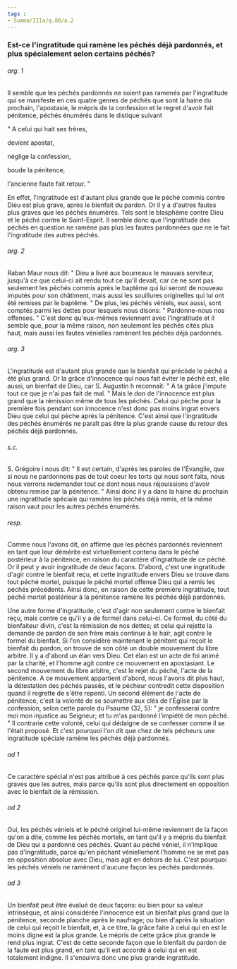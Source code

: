 ```yaml
---
tags : 
- Summa/IIIa/q.88/a.2
---
```


### Est-ce l'ingratitude qui ramène les péchés déjà pardonnés, et plus spécialement selon certains péchés?

###### arg. 1
Il semble que les péchés pardonnés ne soient pas ramenés par l'ingratitude qui se manifeste en ces quatre genres de péchés que sont la haine du prochain, l'apostasie, le mépris de la confession et le regret d'avoir fait pénitence, péchés énumérés dans le distique suivant 

" A celui qui hait ses frères, 

devient apostat, 

néglige la confession, 

boude la pénitence, 

l'ancienne faute fait retour. " 

En effet, l'ingratitude est d'autant plus grande que le péché commis contre Dieu est plus grave, après le bienfait du pardon. Or il y a d'autres fautes plus graves que les péchés énumérés. Tels sont le blasphème contre Dieu et le péché contre le Saint-Esprit. Il semble donc que l'ingratitude des péchés en question ne ramène pas plus les fautes pardonnées que ne le fait l'ingratitude des autres péchés. 

###### arg. 2
Raban Maur nous dit: " Dieu a livré aux bourreaux le mauvais serviteur, jusqu'à ce que celui-ci ait rendu tout ce qu'il devait, car ce ne sont pas seulement les péchés commis après le baptême qui lui seront de nouveau imputés pour son châtiment, mais aussi les souillures originelles qui lui ont été remises par le baptême. " De plus, les péchés véniels, eux aussi, sont comptés parmi les dettes pour lesquels nous disons: " Pardonne-nous nos offenses. " C'est donc qu'eux-mêmes reviennent avec l'ingratitude et il semble que, pour la même raison, non seulement les péchés cités plus haut, mais aussi les fautes vénielles ramènent les péchés déjà pardonnés. 

###### arg. 3
L'ingratitude est d'autant plus grande que le bienfait qui précède le péché a été plus grand. Or la grâce d'innocence qui nous fait éviter le péché est, elle aussi, un bienfait de Dieu, car S. Augustin h reconnaît: " A ta grâce j'impute tout ce que je n'ai pas fait de mal. " Mais le don de l'innocence est plus grand que la rémission même de tous les péchés. Celui qui pèche pour la première fois pendant son innocence n'est donc pas moins ingrat envers Dieu que celui qui pèche après la pénitence. C'est ainsi que l'ingratitude des péchés énumérés ne paraît pas être la plus grande cause du retour des péchés déjà pardonnés. 

###### s.c.
S. Grégoire i nous dit: " Il est certain, d'après les paroles de l'Évangile, que si nous ne pardonnons pas de tout coeur les torts qui nous sont faits, nous nous verrons redemander tout ce dont nous nous réjouissions d'avoir obtenu remise par la pénitence. " Ainsi donc il y a dans la haine du prochain une ingratitude spéciale qui ramène les péchés déjà remis, et la même raison vaut pour les autres péchés énumérés. 

###### resp.
Comme nous l'avons dit, on affirme que les péchés pardonnés reviennent en tant que leur démérite est virtuellement contenu dans le péché postérieur à la pénitence, en raison du caractère d'ingratitude de ce péché. Or il peut y avoir ingratitude de deux façons. D'abord, c'est une ingratitude d'agir contre le bienfait reçu, et cette ingratitude envers Dieu se trouve dans tout péché mortel, puisque le péché mortel offense Dieu qui a remis les péchés précédents. Ainsi donc, en raison de cette première ingratitude, tout péché mortel postérieur à la pénitence ramène les péchés déjà pardonnés. 

Une autre forme d'ingratitude, c'est d'agir non seulement contre le bienfait reçu, mais contre ce qu'il y a de formel dans celui-ci. Ce formel, du côté du bienfaiteur divin, c'est la rémission de nos dettes; et celui qui rejette la demande de pardon de son frère mais continue à le haïr, agit contre le formel du bienfait. Si l'on considère maintenant le pénitent qui reçoit le bienfait du pardon, on trouve de son côté un double mouvement du libre arbitre. Il y a d'abord un élan vers Dieu. Cet élan est un acte de foi animé par la charité, et l'homme agit contre ce mouvement en apostasiant. Le second mouvement du libre arbitre, c'est le rejet du péché, l'acte de la pénitence. A ce mouvement appartient d'abord, nous l'avons dit plus haut, la détestation des péchés passés, et le pécheur contredit cette disposition quand il regrette de s'être repenti. Un second élément de l'acte de pénitence, c'est la volonté de se soumettre aux clés de l'Église par la confession, selon cette parole du Psaume (32, 5): " je confesserai contre moi mon injustice au Seigneur; et tu m'as pardonné l'impiété de mon péché. " Il contrarie cette volonté, celui qui dédaigne de se confesser comme il se l'était proposé. Et c'est pourquoi l'on dit que chez de tels pécheurs une ingratitude spéciale ramène les péchés déjà pardonnés. 

###### ad 1
Ce caractère spécial n'est pas attribué à ces péchés parce qu'ils sont plus graves que les autres, mais parce qu'ils sont plus directement en opposition avec le bienfait de la rémission. 

###### ad 2
Oui, les péchés véniels et le péché originel lui-même reviennent de la façon qu'on a dite, comme les péchés mortels, en tant qu'il y a mépris du bienfait de Dieu qui a pardonné ces péchés. Quant au péché véniel, il n'implique pas d'ingratitude, parce qu'en péchant véniellement l'homme ne se met pas en opposition absolue avec Dieu, mais agit en dehors de lui. C'est pourquoi les péchés véniels ne ramènent d'aucune façon les péchés pardonnés. 

###### ad 3
Un bienfait peut être évalué de deux façons: ou bien pour sa valeur intrinsèque, et ainsi considérée l'innocence est un bienfait plus grand que la pénitence, seconde planche après le naufrage; ou bien d'après la situation de celui qui reçoit le bienfait, et, à ce titre, la grâce faite à celui qui en est le moins digne est la plus grande. Le mépris de cette grâce plus grande le rend plus ingrat. C'est de cette seconde façon que le bienfait du pardon de la faute est plus grand, en tant qu'il est accordé à celui qui en est totalement indigne. Il s'ensuivra donc une plus grande ingratitude. 

